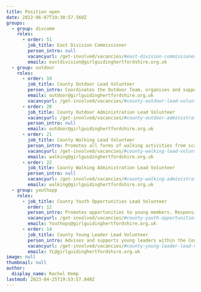 ```yaml
---
title: Position open
date: 2022-06-07T19:30:57.560Z
groups:
  - group: divcomm
    roles:
      - order: 51
        job_title: East Division Commissioner
        person_intro: null
        vacancyurl: /get-involved/vacancies/#east-division-commissioner
        emailx: eastdivision@girlguidinghertfordshire.org.uk
  - group: outdoor
    roles:
      - order: 19
        job_title: County Outdoor Lead Volunteer
        person_intro: Coordinates the Outdoor Team, organises and supports outdoor events and trainings, liaising with other advisers, and promoting an enthusiasm for the outdoors.
        emailx: outdoor@girlguidinghertfordshire.org.uk
        vacancyurl: /get-involved/vacancies/#county-outdoor-lead-volunteer
      - order: 20
        job_title: County Outdoor Administration Lead Volunteer
        vacancyurl: /get-involved/vacancies/#county-outdoor-administration-lead-volunteer
        person_intro: null
        emailx: outdoor@girlguidinghertfordshire.org.uk
      - order: 21
        job_title: County Walking Lead Volunteer
        person_intro: Promotes all forms of walking activities from scavenger hunts to mountaineering. Supports members undertaking Walking Scheme training and advises on walking events.
        vacancyurl: /get-involved/vacancies/#county-walking-lead-volunteer
        emailx: walking@girlguidinghertfordshire.org.uk
      - order: 22
        job_title: County Walking Administration Lead Volunteer
        person_intro: null
        vacancyurl: /get-involved/vacancies/#county-walking-administration-lead-volunteer
        emailx: walking@girlguidinghertfordshire.org.uk
  - group: youthopp
    roles:
      - job_title: County Youth Opportunities Lead Volunteer
        order: 12
        person_intro: Promotes opportunities to young members. Responsible for the Ranger element, advising and supporting Ranger unit leaders within the county and encourages the transition from Guides to Rangers
        vacancyurl: /get-involved/vacancies/#county-youth-opportunities-lead-volunteer
        emailx: Youthops@girlguidinghertfordshire.org.uk
      - order: 14
        job_title: County Young Leader Lead Volunteer
        person_intro: Advises and supports young leaders within the County
        vacancyurl: /get-involved/vacancies/#county-young-leader-lead-volunteer
        emailx: YL@girlguidinghertfordshire.org.uk
image: null
thumbnail: null
author:
  display_name: Rachel Kemp
lastmod: 2023-04-25T19:53:57.840Z
---
```

